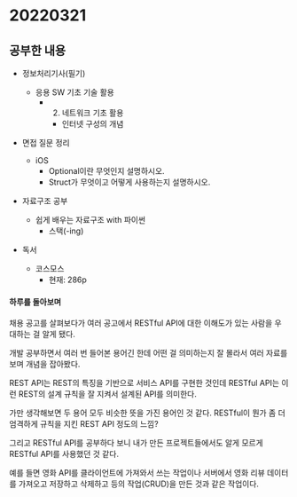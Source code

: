# 20220321

## 공부한 내용
+ 정보처리기사(필기)
    * 응용 SW 기초 기술 활용
      + 2. 네트워크 기초 활용
        - 인터넷 구성의 개념

+ 면접 질문 정리
  - iOS
    * Optional이란 무엇인지 설명하시오.
    * Struct가 무엇이고 어떻게 사용하는지 설명하시오.

+ 자료구조 공부
  - 쉽게 배우는 자료구조 with 파이썬
    * 스택(-ing)

+ 독서
  - 코스모스
    * 현재: 286p

#### 하루를 돌아보며
채용 공고를 살펴보다가 여러 공고에서 RESTful API에 대한 이해도가 있는 사람을 우대하는 걸 알게 됐다.

개발 공부하면서 여러 번 들어본 용어긴 한데 어떤 걸 의미하는지 잘 몰라서 여러 자료를 보며 개념을 잡아봤다.

REST API는 REST의 특징을 기반으로 서비스 API를 구현한 것인데 RESTful API는 이런 REST의 설계 규칙을 잘 지켜서 설계된 API를 의미한다.

가만 생각해보면 두 용어 모두 비슷한 뜻을 가진 용어인 것 같다. RESTful이 뭔가 좀 더 엄격하게 규칙을 지킨 REST API 정도의 느낌?

그리고 RESTful API를 공부하다 보니 내가 만든 프로젝트들에서도 알게 모르게 RESTful API를 사용했던 것 같다.

예를 들면 영화 API를 클라이언트에 가져와서 쓰는 작업이나 서버에서 영화 리뷰 데이터를 가져오고 저장하고 삭제하고 등의 작업(CRUD)을 만든 것과 같은 작업이다.
